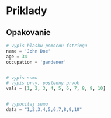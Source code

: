 # Priklady


## Opakovanie

```python
# vypis hlasku pomocou fstringu
name = 'John Doe'
age = 34
occupation = 'gardener'


# vypis sumu
# vypis prvy, posledny prvok
vals = [1, 2, 3, 4, 5, 6, 7, 8, 9, 10]


# vypocitaj sumu
data = "1,2,3,4,5,6,7,8,9,10"
```
